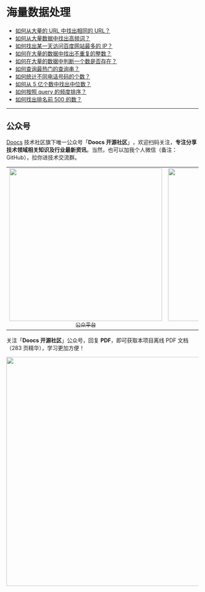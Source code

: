 # 海量数据处理

- [如何从大量的 URL 中找出相同的 URL？](/docs/big-data/find-common-urls.md)
- [如何从大量数据中找出高频词？](/docs/big-data/find-top-100-words.md)
- [如何找出某一天访问百度网站最多的 IP？](/docs/big-data/find-top-1-ip.md)
- [如何在大量的数据中找出不重复的整数？](/docs/big-data/find-no-repeat-number.md)
- [如何在大量的数据中判断一个数是否存在？](/docs/big-data/find-a-number-if-exists.md)
- [如何查询最热门的查询串？](/docs/big-data/find-hotest-query-string.md)
- [如何统计不同电话号码的个数？](/docs/big-data/count-different-phone-numbers.md)
- [如何从 5 亿个数中找出中位数？](/docs/big-data/find-mid-value-in-500-millions.md)
- [如何按照 query 的频度排序？](/docs/big-data/sort-the-query-strings-by-counts.md)
- [如何找出排名前 500 的数？](/docs/big-data/find-rank-top-500-numbers.md)

---

## 公众号

[Doocs](https://github.com/doocs) 技术社区旗下唯一公众号「**Doocs 开源社区**」​，欢迎扫码关注，**专注分享技术领域相关知识及行业最新资讯**。当然，也可以加我个人微信（备注：GitHub），拉你进技术交流群。

<table>
  <tr>
    <td align="center" style="width: 200px;">
      <a href="https://github.com/doocs">
        <img src="https://cdn-doocs.oss-cn-shenzhen.aliyuncs.com/gh/doocs/advanced-java@main/images/qrcode-for-doocs.jpg" style="width: 400px;"><br>
        <sub>公众平台</sub>
      </a><br>
    </td>
    <td align="center" style="width: 200px;">
      <a href="https://github.com/yanglbme">
        <img src="https://cdn-doocs.oss-cn-shenzhen.aliyuncs.com/gh/doocs/advanced-java@main/images/qrcode-for-yanglbme.jpg" style="width: 400px;"><br>
        <sub>个人微信</sub>
      </a><br>
    </td>
  </tr>
</table>

关注「**Doocs 开源社区**」公众号，回复 **PDF**，即可获取本项目离线 PDF 文档（283 页精华），学习更加方便！

<img src="https://cdn-doocs.oss-cn-shenzhen.aliyuncs.com/gh/doocs/advanced-java@main/images/pdf.png" style="width: 600px;"><br>